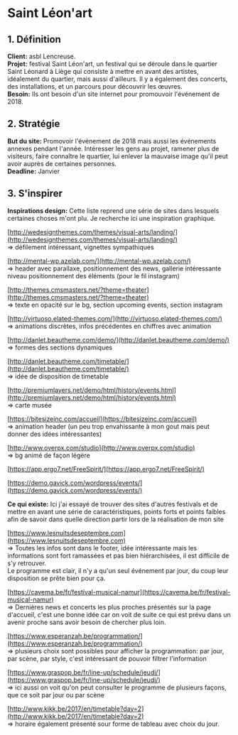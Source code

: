 # Saint Léon'art

## 1. Définition
**Client:** asbl Lencreuse.    
**Projet:** festival Saint Léon'art, un festival qui se déroule dans le quartier Saint Léonard à Liège qui consiste à mettre en avant des artistes, idéalement du quartier, mais aussi d'ailleurs. Il y a également des concerts, des installations, et un parcours pour découvrir les œuvres.     
**Besoin:** Ils ont besoin d'un site internet pour promouvoir l'événement de 2018.

## 2. Stratégie
**But du site:** Promovoir l'événement de 2018 mais aussi les événements annexes pendant l'année. Intéresser les gens au projet, ramener plus de visiteurs, faire connaître le quartier, lui enlever la mauvaise image qu'il peut avoir auprès de certaines personnes.    
**Deadline:** Janvier

## 3. S'inspirer

**Inspirations design:**
Cette liste reprend une série de sites dans lesquels certaines choses m'ont plu. Je recherche ici une inspiration graphique.

[http://wedesignthemes.com/themes/visual-arts/landing/](http://wedesignthemes.com/themes/visual-arts/landing/)    
=> défilement intéressant, vignettes sympathiques

[http://mental-wp.azelab.com/](http://mental-wp.azelab.com/)     
=> header avec parallaxe, positionnement des news, gallerie intéressante niveau positionnement des éléments (pour le fil instagram)

[http://themes.cmsmasters.net/?theme=theater](http://themes.cmsmasters.net/?theme=theater)    
=> texte en opacité sur le bg, section upcoming events, section instagram

[http://virtuoso.elated-themes.com/](http://virtuoso.elated-themes.com/)    
=> animations discrètes, infos précédentes en chiffres avec animation

[http://danlet.beautheme.com/demo/](http://danlet.beautheme.com/demo/)    
=> formes des sections dynamiques

[http://danlet.beautheme.com/timetable/](http://danlet.beautheme.com/timetable/)    
=> idée de disposition de timetable

[http://premiumlayers.net/demo/html/history/events.html](http://premiumlayers.net/demo/html/history/events.html)    
=> carte musée

[https://bitesizeinc.com/accueil](https://bitesizeinc.com/accueil)    
=> animation header (un peu trop envahissante à mon gout mais peut donner des idées intéressantes)

[http://www.overpx.com/studio](http://www.overpx.com/studio)    
=> bg animé de façon légère

[https://app.ergo7.net/FreeSpirit/](https://app.ergo7.net/FreeSpirit/)

[https://demo.gavick.com/wordpress/events/](https://demo.gavick.com/wordpress/events/)

**Ce qui existe:**
Ici j'ai essayé de trouver des sites d'autres festivals et de mettre en avant une série de caractéristiques, points forts et points faibles afin de savoir dans quelle direction partir lors de la réalisation de mon site

[https://www.lesnuitsdeseptembre.com](https://www.lesnuitsdeseptembre.com)    
=> Toutes les infos sont dans le footer, idée intéressante mais les informations sont fort ramassées et pas bien hiérarchisées, il est difficile de s'y retrouver.    
Le programme est clair, il n'y a qu'un seul événement par jour, du coup leur disposition se prête bien pour ça.

[https://cavema.be/fr/festival-musical-namur](https://cavema.be/fr/festival-musical-namur)    
=> Dernières news et concerts les plus proches présentés sur la page d'accueil, c'est une bonne idée car on voit de suite ce qui est prévu dans un avenir proche sans avoir besoin de chercher plus loin.

[https://www.esperanzah.be/programmation/](https://www.esperanzah.be/programmation/)    
=> plusieurs choix sont possibles pour afficher la programmation: par jour, par scène, par style, c'est intéressant de pouvoir filtrer l'information

[https://www.graspop.be/fr/line-up/schedule/jeudi/](https://www.graspop.be/fr/line-up/schedule/jeudi/)    
=> ici aussi on voit qu'on peut consulter le programme de plusieurs façons, que ce soit par jour ou par scène

[http://www.kikk.be/2017/en/timetable?day=2](http://www.kikk.be/2017/en/timetable?day=2)    
=> horaire également présenté sour forme de tableau avec choix du jour.
